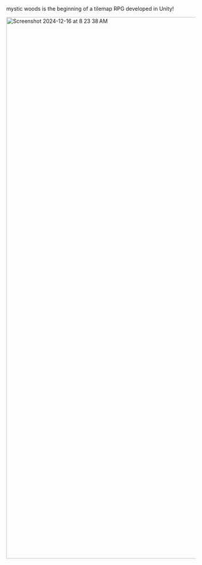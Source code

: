 mystic woods is the beginning of a tilemap RPG developed in Unity!

<img width="1440" alt="Screenshot 2024-12-16 at 8 23 38 AM" src="https://github.com/user-attachments/assets/d218b983-81b8-4841-956c-13c1c237ec41" />
